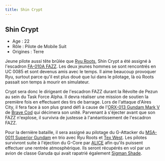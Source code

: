```yaml
---
title: Shin Crypt
---
```


Shin Crypt
----------



* Age : 22
* Rôle : Pilote de Mobile Suit
* Origines : Terre


Jeune pilote aussi tête brûlée que [Ryu Roots](uc/gundam-sentinel/ryu-roots.html), Shin Crypt a été assigné à l'escadron [FA-010A FAZZ](uc/gundam-sentinel/fa-010a-fazz.html). Les deux jeunes hommes se sont rencontrés en UC 0085 et sont devenus amis avec le temps. Il aime beaucoup provoquer Ryu, surtout parce qu'il est plus doué que lui dans le pilotage, là où Roots passait son temps à mourir en simulateur.


Crypt sera donc le dirigeant de l'escadron FAZZ durant la Révolte de Pezun au sein du Task Force Alpha. Il devra réaliser une mission de soutien la première fois en effectuant des tirs de barrage. Lors de l'attaque d'Aires City, il fera face à son plus grand défi à cause de l'[ORX-013 Gundam Mark V](uc/gundam-sentinel/orx-013-gundam-mk-v.html) de [Brave Cod](uc/gundam-sentinel/brave-cod.html) qui décimera son unité. Parvenant à s'éjecter avant que son FAZZ n'explose, il survivra de justesse à l'anéantissement de l'escadron FAZZ.


Pour la dernière bataille, il sera assigné au pilotage du G-Attacker du [MSA-0011 Superior Gundam](uc/gundam-sentinel/msa-0011-s-gundam.html) en trio avec Ryu Roots et [Tex West](uc/gundam-sentinel/tex-west.html). Les pilotes survivront suite à l'éjection du G-Core par [ALICE](uc/gundam-sentinel/alice.html) afin qu'ils puissent effectuer une rentrée atmosphérique. Ils seront récupérés en vol par un avion de classe Garuda qui avait rapatrié également [Sigman Shade](uc/gundam-sentinel/sigman-shade.html).

